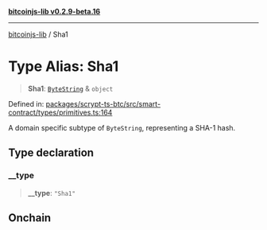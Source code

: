 [**bitcoinjs-lib v0.2.9-beta.16**](../README.md)

***

[bitcoinjs-lib](../README.md) / Sha1

# Type Alias: Sha1

> **Sha1**: [`ByteString`](ByteString.md) & `object`

Defined in: [packages/scrypt-ts-btc/src/smart-contract/types/primitives.ts:164](https://github.com/sCrypt-Inc/scrypt-btc-mono/blob/7d2760b2d3565565fcb011792878d3764e0701be/packages/scrypt-ts-btc/src/smart-contract/types/primitives.ts#L164)

A domain specific subtype of `ByteString`, representing a SHA-1 hash.

## Type declaration

### \_\_type

> **\_\_type**: `"Sha1"`

## Onchain
